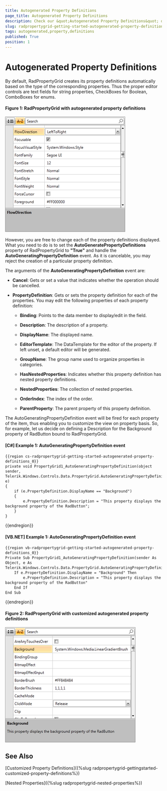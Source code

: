 ```yaml
---
title: Autogenerated Property Definitions
page_title: Autogenerated Property Definitions
description: Check our &quot;Autogenerated Property Definitions&quot; documentation article for the RadPropertyGrid {{ site.framework_name }} control.
slug: radpropertygrid-getting-started-autogenerated-property-definitions
tags: autogenerated,property,definitions
published: True
position: 1
---
```


# Autogenerated Property Definitions

By default, RadPropertyGrid creates its property definitions automatically based on the type of the corresponding properties. Thus the proper editor controls are text fields for string properties, CheckBoxes for Boolean, ComboBoxes for enums.

#### __Figure 1: RadPropertyGrid with autogenerated property definitions__

![RadPropertyGrid with autogenerated property definitions](images/RadPropertyGrid_GettingStarted3.png)

However, you are free to change each of the property definitions displayed. What you need to do is to set the __AutoGeneratePropertyDefinitions__ property of RadPropertyGrid to __"True"__ and handle the __AutoGeneratingPropertyDefinition__ event. As it is cancelable, you may reject the creation of a particular property definition.  

The arguments of the __AutoGeneratingPropertyDefinition__ event are:

* __Cancel__: Gets or set a value that indicates whether the operation should be cancelled.

* __PropertyDefinition__: Gets or sets the property definition for each of the properties. You may edit the following properties of each property definition:

	* __Binding__: Points to the data member to display/edit in the field.
	
	* __Description__: The description of a property.
	
	* __DisplayName__: The displayed name.
	
	* __EditorTemplate__: The DataTemplate for the editor of the property. If left unset, a default editor will be generated.
	
	* __GroupName__: The group name used to organize properties in categories.
	
	* __HasNestedProperties__: Indicates whether this property definition has nested property definitions.
	
	* __NestedProperties__: The collection of nested properties.
	
	* __OrderIndex__: The index of the order.
	
	* __ParentProperty__: The parent property of this property definition.

The AutoGeneratingPropertyDefinition event will be fired for each property of the item, thus enabling you to customize the view on property basis.
So, for example, let us decide on defining a Description for the Background property of RadButton bound to RadPropertyGrid.

#### __[C#] Example 1: AutoGeneratingPropertyDefinition event__

	{{region cs-radpropertygrid-getting-started-autogenerated-property-definitions_0}}
	private void PropertyGrid1_AutoGeneratingPropertyDefinition(object sender, Telerik.Windows.Controls.Data.PropertyGrid.AutoGeneratingPropertyDefinitionEventArgs e)
	{
	    if (e.PropertyDefinition.DisplayName == "Background")
	    {
	        e.PropertyDefinition.Description = "This property displays the background property of the RadButton";
	    }
	}
{{endregion}}

#### __[VB.NET] Example 1: AutoGeneratingPropertyDefinition event__

	{{region vb-radpropertygrid-getting-started-autogenerated-property-definitions_0}}
	Private Sub PropertyGrid1_AutoGeneratingPropertyDefinition(sender As Object, e As Telerik.Windows.Controls.Data.PropertyGrid.AutoGeneratingPropertyDefinitionEventArgs)
	    If e.PropertyDefinition.DisplayName = "Background" Then
	        e.PropertyDefinition.Description = "This property displays the background property of the RadButton"
	    End If
	End Sub
{{endregion}}

#### __Figure 2: RadPropertyGrid with customized autogenerated property definitions__

![RadPropertyGrid with customized autogenerated property definitions](images/RadPropertyGrid_AutogeneratedPropertyDefinitions.png)

## See Also

[Customized Property Definitions]({%slug radpropertygrid-gettingstarted-customized-property-definitions%})

[Nested Properties]({%slug radpropertygrid-nested-properties%})
